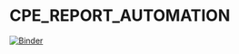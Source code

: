 # CPE_REPORT_AUTOMATION
[![Binder](https://mybinder.org/badge_logo.svg)](https://mybinder.org/v2/gh/xbuCHNNZ/jupyter_CPE_RepGen_Webapp/HEAD?urlpath=voila%2Frender%2FRep_Gen_REV_mybinder_v1.ipynb)

